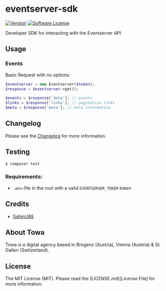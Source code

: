 # eventserver-sdk

[![Version](https://img.shields.io/badge/version-v1.0.0-brightgreen.svg?style=ffor-the-badge)][current_version]
[![Software License](https://img.shields.io/badge/license-MIT-brightgreen.svg?style=ffor-the-badge)](LICENSE.md)

Developer SDK for interacting with the Eventserver API

## Usage

### Events

Basic Request with no options:

```php
$eventserver = new Eventserver($token);
$response = $eventserver->get();

$events = $response['data']; // events
$links = $response['links']; // pagination links
$meta = $response['meta']; // meta information
```

## Changelog

Please see the [Changelog](CHANGELOG.md) for more information.

## Testing

```bash
$ composer test
```

### Requirements:

+ `.env`-file in the root with a valid `EVENTSERVER_TOKEN` token

## Credits

+ [SahinU88](https://github.com/SahinU88)

## About Towa

Towa is a digital agency based in Bregenz (Austria), Vienna (Austria) & St. Gallen (Switzerland).

## License

The MIT License (MIT). Please read the (LICENSE.md)[License File] for more information.

[current_version]: https://github.com/towa-digital/eventserver-sdk/tree/v1.0.0